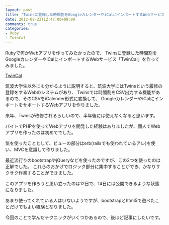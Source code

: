 ```yaml
---
layout: post
title: "Twinsに登録した時間割をGoogleカレンダーやiCalにインポートするWebサービス「TwinCal」を作った"
date: 2012-08-22T12:47:00+09:00
comments: true
categories: 
- Ruby
- TwinCal
---
```


Rubyで何かWebアプリを作ってみたかったので、
Twinsに登録した時間割をGoogleカレンダーやiCalにインポートするWebサービス「TwinCal」を作ってみました。

[TwinCal](http://gam0022.net/app/twincal/)

筑波大学生以外にも分かるように説明すると、筑波大学にはTwinsという履修の登録をするWebのシステムがあり、
Twinsでは時間割をCSV出力する機能があるので、そのCSVをiCalender形式に変換して、
GoogleカレンダーやiCalにインポートをサポートするWebアプリを作りました。

来年、Twinsが改修されるらしいので、半年後には使えなくなると思います。

バイトでPHPを使ってWebアプリを開発した経験はありましたが、個人でWebアプリを作ったのは初めてでした。

気を使ったこととして、ビューの部分はerb(railsでも使われているアレ)を使い、MVCを意識して作りました。

最近流行りのbootstrapやjQueryなどを使ったのですが、この2つを使ったのは正解でした。
これらのおかげでロジック部分に集中することができ、かなりサクサク作業することができました。

このアプリを作ろうと思い立ったのは12日で、14日には公開できるような状態になりました。

あまり使ってくれている人はいないようですが、bootstrapとhtml5で遊べたことだけでもよい経験となりました。

今回のことで学んだテクニックがいくつかあるので、後ほど記事にしたいです。
